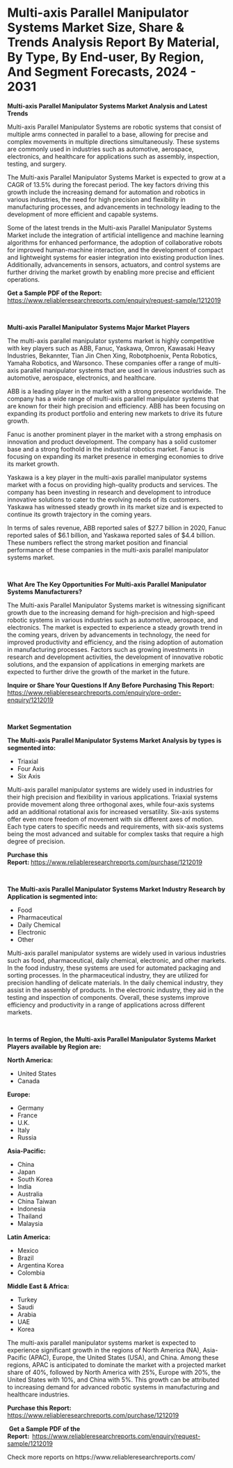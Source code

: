 <p><h1>Multi-axis Parallel Manipulator Systems Market Size, Share & Trends Analysis Report By Material, By Type, By End-user, By Region, And Segment Forecasts, 2024 - 2031</h1></p><p><strong>Multi-axis Parallel Manipulator Systems Market Analysis and Latest Trends</strong></p>
<p><p>Multi-axis Parallel Manipulator Systems are robotic systems that consist of multiple arms connected in parallel to a base, allowing for precise and complex movements in multiple directions simultaneously. These systems are commonly used in industries such as automotive, aerospace, electronics, and healthcare for applications such as assembly, inspection, testing, and surgery.</p><p>The Multi-axis Parallel Manipulator Systems Market is expected to grow at a CAGR of 13.5% during the forecast period. The key factors driving this growth include the increasing demand for automation and robotics in various industries, the need for high precision and flexibility in manufacturing processes, and advancements in technology leading to the development of more efficient and capable systems.</p><p>Some of the latest trends in the Multi-axis Parallel Manipulator Systems Market include the integration of artificial intelligence and machine learning algorithms for enhanced performance, the adoption of collaborative robots for improved human-machine interaction, and the development of compact and lightweight systems for easier integration into existing production lines. Additionally, advancements in sensors, actuators, and control systems are further driving the market growth by enabling more precise and efficient operations.</p></p>
<p><strong>Get a Sample PDF of the Report:&nbsp;</strong> <a href="https://www.reliableresearchreports.com/enquiry/request-sample/1212019">https://www.reliableresearchreports.com/enquiry/request-sample/1212019</a></p>
<p>&nbsp;</p>
<p><strong>Multi-axis Parallel Manipulator Systems Major Market Players</strong></p>
<p><p>The multi-axis parallel manipulator systems market is highly competitive with key players such as ABB, Fanuc, Yaskawa, Omron, Kawasaki Heavy Industries, Bekannter, Tian Jin Chen Xing, Robotphoenix, Penta Robotics, Yamaha Robotics, and Warsonco. These companies offer a range of multi-axis parallel manipulator systems that are used in various industries such as automotive, aerospace, electronics, and healthcare.</p><p>ABB is a leading player in the market with a strong presence worldwide. The company has a wide range of multi-axis parallel manipulator systems that are known for their high precision and efficiency. ABB has been focusing on expanding its product portfolio and entering new markets to drive its future growth.</p><p>Fanuc is another prominent player in the market with a strong emphasis on innovation and product development. The company has a solid customer base and a strong foothold in the industrial robotics market. Fanuc is focusing on expanding its market presence in emerging economies to drive its market growth.</p><p>Yaskawa is a key player in the multi-axis parallel manipulator systems market with a focus on providing high-quality products and services. The company has been investing in research and development to introduce innovative solutions to cater to the evolving needs of its customers. Yaskawa has witnessed steady growth in its market size and is expected to continue its growth trajectory in the coming years.</p><p>In terms of sales revenue, ABB reported sales of $27.7 billion in 2020, Fanuc reported sales of $6.1 billion, and Yaskawa reported sales of $4.4 billion. These numbers reflect the strong market position and financial performance of these companies in the multi-axis parallel manipulator systems market.</p></p>
<p>&nbsp;</p>
<p><strong>What Are The Key Opportunities For Multi-axis Parallel Manipulator Systems Manufacturers?</strong></p>
<p><p>The Multi-axis Parallel Manipulator Systems market is witnessing significant growth due to the increasing demand for high-precision and high-speed robotic systems in various industries such as automotive, aerospace, and electronics. The market is expected to experience a steady growth trend in the coming years, driven by advancements in technology, the need for improved productivity and efficiency, and the rising adoption of automation in manufacturing processes. Factors such as growing investments in research and development activities, the development of innovative robotic solutions, and the expansion of applications in emerging markets are expected to further drive the growth of the market in the future.</p></p>
<p><strong>Inquire or Share Your Questions If Any Before Purchasing This Report:</strong> <a href="https://www.reliableresearchreports.com/enquiry/pre-order-enquiry/1212019">https://www.reliableresearchreports.com/enquiry/pre-order-enquiry/1212019</a></p>
<p>&nbsp;</p>
<p><strong>Market Segmentation</strong></p>
<p><strong>The Multi-axis Parallel Manipulator Systems Market Analysis by types is segmented into:</strong></p>
<p><ul><li>Triaxial</li><li>Four Axis</li><li>Six Axis</li></ul></p>
<p><p>Multi-axis parallel manipulator systems are widely used in industries for their high precision and flexibility in various applications. Triaxial systems provide movement along three orthogonal axes, while four-axis systems add an additional rotational axis for increased versatility. Six-axis systems offer even more freedom of movement with six different axes of motion. Each type caters to specific needs and requirements, with six-axis systems being the most advanced and suitable for complex tasks that require a high degree of precision.</p></p>
<p><strong>Purchase this Report:&nbsp;</strong><a href="https://www.reliableresearchreports.com/purchase/1212019">https://www.reliableresearchreports.com/purchase/1212019</a></p>
<p>&nbsp;</p>
<p><strong>The Multi-axis Parallel Manipulator Systems Market Industry Research by Application is segmented into:</strong></p>
<p><ul><li>Food</li><li>Pharmaceutical</li><li>Daily Chemical</li><li>Electronic</li><li>Other</li></ul></p>
<p><p>Multi-axis parallel manipulator systems are widely used in various industries such as food, pharmaceutical, daily chemical, electronic, and other markets. In the food industry, these systems are used for automated packaging and sorting processes. In the pharmaceutical industry, they are utilized for precision handling of delicate materials. In the daily chemical industry, they assist in the assembly of products. In the electronic industry, they aid in the testing and inspection of components. Overall, these systems improve efficiency and productivity in a range of applications across different markets.</p></p>
<p>&nbsp;</p>
<p><strong>In terms of Region, the Multi-axis Parallel Manipulator Systems Market Players available by Region are:</strong></p>
<p>
    <p> <strong> North America: </strong>
        <ul>
            <li>United States</li>
            <li>Canada</li>
        </ul>
        </p> 
    <p> <strong> Europe: </strong>
        <ul>
            <li>Germany</li>
            <li>France</li>
            <li>U.K.</li>
            <li>Italy</li>
            <li>Russia</li>
        </ul>
        </p> 
    <p> <strong> Asia-Pacific: </strong>
        <ul>
            <li>China</li>
            <li>Japan</li>
            <li>South Korea</li>
            <li>India</li>
            <li>Australia</li>
            <li>China Taiwan</li>
            <li>Indonesia</li>
            <li>Thailand</li>
            <li>Malaysia</li>
        </ul>
        </p> 
    <p> <strong> Latin America: </strong>
        <ul>
            <li>Mexico</li>
            <li>Brazil</li>
            <li>Argentina Korea</li>
            <li>Colombia</li>
        </ul>
        </p> 
    <p> <strong> Middle East & Africa: </strong>
        <ul>
            <li>Turkey</li>
            <li>Saudi</li>
            <li>Arabia</li>
            <li>UAE</li>
            <li>Korea</li>
        </ul>
    </p>
    </p>
<p><p>The multi-axis parallel manipulator systems market is expected to experience significant growth in the regions of North America (NA), Asia-Pacific (APAC), Europe, the United States (USA), and China. Among these regions, APAC is anticipated to dominate the market with a projected market share of 40%, followed by North America with 25%, Europe with 20%, the United States with 10%, and China with 5%. This growth can be attributed to increasing demand for advanced robotic systems in manufacturing and healthcare industries.</p></p>
<p><strong>Purchase this Report: </strong><a href="https://www.reliableresearchreports.com/purchase/1212019">https://www.reliableresearchreports.com/purchase/1212019</a></p>
<p>&nbsp;<strong>Get a Sample PDF of the Report:&nbsp;&nbsp;</strong><a href="https://www.reliableresearchreports.com/enquiry/request-sample/1212019">https://www.reliableresearchreports.com/enquiry/request-sample/1212019</a></p>
<p><strong></strong></p>
<p>Check more reports on https://www.reliableresearchreports.com/</p>